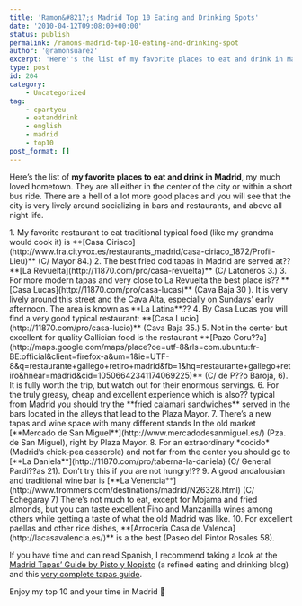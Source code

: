 ```yaml
---
title: 'Ramon&#8217;s Madrid Top 10 Eating and Drinking Spots'
date: '2010-04-12T09:08:00+00:00'
status: publish
permalink: /ramons-madrid-top-10-eating-and-drinking-spot
author: '@ramonsuarez'
excerpt: 'Here''s the list of my favorite places to eat and drink in Madrid, my much loved hometown. They are all either in the center of the city or within a short bus ride. There are a hell of a lot more good places and you will see that the city is very l...'
type: post
id: 204
category:
    - Uncategorized
tag:
    - cpartyeu
    - eatanddrink
    - english
    - madrid
    - top10
post_format: []
---
```

Here’s the list of **my favorite places to eat and drink in Madrid**, my much loved hometown. They are all either in the center of the city or within a short bus ride. There are a hell of a lot more good places and you will see that the city is very lively around socializing in bars and restaurants, and above all night life.

<div class="gmail_quote"><div class="gmail_quote">1. My favorite restaurant to eat traditional typical food (like my grandma would cook it) is **[Casa Ciriaco](http://www.fra.cityvox.es/restaurants_madrid/casa-ciriaco_1872/Profil-Lieu)** (C/ Mayor 84.)
2. The best fried cod tapas in Madrid are served at?? **[La Revuelta](http://11870.com/pro/casa-revuelta)** (C/ Latoneros 3.)
3. For more modern tapas and very close to La Revuelta the best place is?? **[Casa Lucas](http://11870.com/pro/casa-lucas)** (Cava Baja 30 ). It is very lively around this street and the Cava Alta, especially on Sundays’ early afternoon. The area is known as **La Latina**.??
4. By Casa Lucas you will find a very good typical restaurant: **[Casa Lucio](http://11870.com/pro/casa-lucio)** (Cava Baja 35.)
5. Not in the center but excellent for quality Gallician food is the restaurant **[Pazo Coru??a](http://maps.google.com/maps/place?oe=utf-8&rls=com.ubuntu:fr-BE:official&client=firefox-a&um=1&ie=UTF-8&q=restaurante+gallego+retiro+madrid&fb=1&hq=restaurante+gallego+retiro&hnear=madrid&cid=10506642341174069225)** (C/ de P??o Baroja, 6). It is fully worth the trip, but watch out for their enormous servings.
6. For the truly greasy, cheap and excellent experience which is also?? typical from Madrid you should try the **fried calamari sandwiches** served in the bars located in the alleys that lead to the Plaza Mayor.
7. There’s a new tapas and wine space with many different stands In the old market [**Mercado de San Miguel**](http://www.mercadodesanmiguel.es/) (Pza. de San Miguel), right by Plaza Mayor.
8. For an extraordinary *cocido* (Madrid’s chick-pea casserole) and not far from the center you should go to [**La Daniela**](http://11870.com/pro/taberna-la-daniela) (C/ General Pardi??as 21). Don’t try this if you are not hungry!??
9. A good andalousian and traditional wine bar is [**La Venencia**](http://www.frommers.com/destinations/madrid/N26328.html) (C/ Echegaray 7) There’s not much to eat, except for Mojama and fried almonds, but you can taste excellent Fino and Manzanilla wines among others while getting a taste of what the old Madrid was like.
10. For excellent paellas and other rice dishes, **[Arroceria Casa de Valenca](http://lacasavalencia.es/)** is a the best (Paseo del Pintor Rosales 58).

If you have time and can read Spanish, I recommend taking a look at the [Madrid Tapas’ Guide by Pisto y Nopisto](http://www.pistoynopisto.com/index.php/2005/03/31/de_tapas_por_madrid) (a refined eating and drinking blog) and this [very complete tapas guide](http://www.scribd.com/doc/4934459/Tapas-en-Madrid).

Enjoy my top 10 and your time in Madrid 🙂

</div></div>